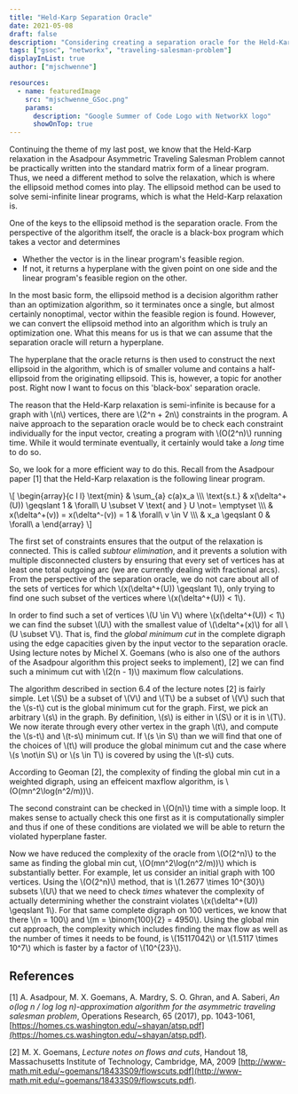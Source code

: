 ```yaml
---
title: "Held-Karp Separation Oracle"
date: 2021-05-08
draft: false
description: "Considering creating a separation oracle for the Held-Karp relaxation"
tags: ["gsoc", "networkx", "traveling-salesman-problem"]
displayInList: true
author: ["mjschwenne"]

resources:
  - name: featuredImage
    src: "mjschwenne_GSoc.png"
    params:
      description: "Google Summer of Code Logo with NetworkX logo"
      showOnTop: true
---
```


Continuing the theme of my last post, we know that the Held-Karp relaxation in the Asadpour Asymmetric Traveling Salesman Problem cannot be practically written into the standard matrix form of a linear program.
Thus, we need a different method to solve the relaxation, which is where the ellipsoid method comes into play.
The ellipsoid method can be used to solve semi-infinite linear programs, which is what the Held-Karp relaxation is.

One of the keys to the ellipsoid method is the separation oracle.
From the perspective of the algorithm itself, the oracle is a black-box program which takes a vector and determines

- Whether the vector is in the linear program's feasible region.
- If not, it returns a hyperplane with the given point on one side and the linear program's feasible region on the other.

In the most basic form, the ellipsoid method is a decision algorithm rather than an optimization algorithm, so it terminates once a single, but almost certainly nonoptimal, vector within the feasible region is found.
However, we can convert the ellipsoid method into an algorithm which is truly an optimization one.
What this means for us is that we can assume that the separation oracle will return a hyperplane.

The hyperplane that the oracle returns is then used to construct the next ellipsoid in the algorithm, which is of smaller volume and contains a half-ellipsoid from the originating ellipsoid.
This is, however, a topic for another post.
Right now I want to focus on this 'black-box' separation oracle.

The reason that the Held-Karp relaxation is semi-infinite is because for a graph with \\(n\\) vertices, there are \\(2^n + 2n\\) constraints in the program.
A naive approach to the separation oracle would be to check each constraint individually for the input vector, creating a program with \\(O(2^n)\\) running time.
While it would terminate eventually, it certainly would take a _long_ time to do so.

So, we look for a more efficient way to do this.
Recall from the Asadpour paper [1] that the Held-Karp relaxation is the following linear program.

\\[
\begin{array}{c l l}
\text{min} & \sum_{a} c(a)x_a \\\\\\
\text{s.t.} & x(\delta^+(U)) \geqslant 1 & \forall\ U \subset V \text{ and } U \not= \emptyset \\\\\\
& x(\delta^+(v)) = x(\delta^-(v)) = 1 & \forall\ v \in V \\\\\\
& x_a \geqslant 0 & \forall\ a
\end{array}
\\]

The first set of constraints ensures that the output of the relaxation is connected.
This is called _subtour elimination_, and it prevents a solution with multiple disconnected clusters by ensuring that every set of vertices has at least one total outgoing arc (we are currently dealing with fractional arcs).
From the perspective of the separation oracle, we do not care about all of the sets of vertices for which \\(x(\delta^+(U)) \geqslant 1\\), only trying to find one such subset of the vertices where \\(x(\delta^+(U)) < 1\\).

In order to find such a set of vertices \\(U \in V\\) where \\(x(\delta^+(U)) < 1\\) we can find the subset \\(U\\) with the smallest value of \\(\delta^+(x)\\) for all \\(U \subset V\\).
That is, find the _global minimum cut_ in the complete digraph using the edge capacities given by the input vector to the separation oracle.
Using lecture notes by Michel X. Goemans (who is also one of the authors of the Asadpour algorithm this project seeks to implement), [2] we can find such a minimum cut with \\(2(n - 1)\\) maximum flow calculations.

The algorithm described in section 6.4 of the lecture notes [2] is fairly simple.
Let \\(S\\) be a subset of \\(V\\) and \\(T\\) be a subset of \\(V\\) such that the \\(s-t\\) cut is the global minimum cut for the graph.
First, we pick an arbitrary \\(s\\) in the graph.
By definition, \\(s\\) is either in \\(S\\) or it is in \\(T\\).
We now iterate through every other vertex in the graph \\(t\\), and compute the \\(s-t\\) and \\(t-s\\) minimum cut.
If \\(s \in S\\) than we will find that one of the choices of \\(t\\) will produce the global minimum cut and the case where \\(s \not\in S\\) or \\(s \in T\\) is covered by using the \\(t-s\\) cuts.

According to Geoman [2], the complexity of finding the global min cut in a weighted digraph, using an effeicent maxflow algorithm, is \\(O(mn^2\log(n^2/m))\\).

The second constraint can be checked in \\(O(n)\\) time with a simple loop.
It makes sense to actually check this one first as it is computationally simpler and thus if one of these conditions are violated we will be able to return the violated hyperplane faster.

Now we have reduced the complexity of the oracle from \\(O(2^n)\\) to the same as finding the global min cut, \\(O(mn^2\log(n^2/m))\\) which is substantially better.
For example, let us consider an initial graph with 100 vertices.
Using the \\(O(2^n)\\) method, that is \\(1.2677 \times 10^{30}\\) subsets \\(U\\) that we need to check _times_ whatever the complexity of actually determining whether the constraint violates \\(x(\delta^+(U)) \geqslant 1\\).
For that same complete digraph on 100 vertices, we know that there \\(n = 100\\) and \\(m = \binom{100}{2} = 4950\\).
Using the global min cut approach, the complexity which includes finding the max flow as well as the number of times it needs to be found, is \\(15117042\\) or \\(1.5117 \times 10^7\\) which is faster by a factor of \\(10^{23}\\).

## References

[1] A. Asadpour, M. X. Goemans, A. Mardry, S. O. Ghran, and A. Saberi, _An o(log n / log log n)-approximation algorithm for the asymmetric traveling salesman problem_, Operations Research, 65 (2017), pp. 1043-1061, [https://homes.cs.washington.edu/~shayan/atsp.pdf](https://homes.cs.washington.edu/~shayan/atsp.pdf).

[2] M. X. Goemans, _Lecture notes on flows and cuts_, Handout 18, Massachusetts Institute of Technology, Cambridge, MA, 2009 [http://www-math.mit.edu/~goemans/18433S09/flowscuts.pdf](http://www-math.mit.edu/~goemans/18433S09/flowscuts.pdf).
